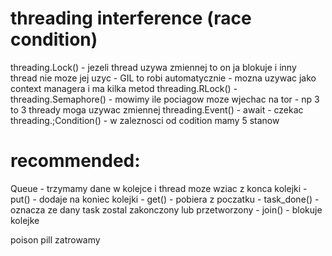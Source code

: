 # threading interference (race condition)
threading.Lock() - jezeli thread uzywa zmiennej to on ja blokuje i inny thread nie moze jej uzyc - GIL to robi automatycznie - mozna uzywac jako context managera i ma kilka metod
threading.RLock() - 
threading.Semaphore() - mowimy ile pociagow moze wjechac na tor - np 3 to 3 thready moga uzywac zmiennej
threading.Event() - await - czekac 
threading.;Condition() - w zaleznosci od codition mamy 5 stanow


# recommended:
Queue - trzymamy dane w kolejce i thread moze wziac z konca kolejki
    - put() - dodaje na koniec kolejki
    - get() - pobiera z poczatku 
    - task_done() - oznacza ze dany task zostal zakonczony lub przetworzony
    - join() - blokuje kolejke 

poison pill zatrowamy 
